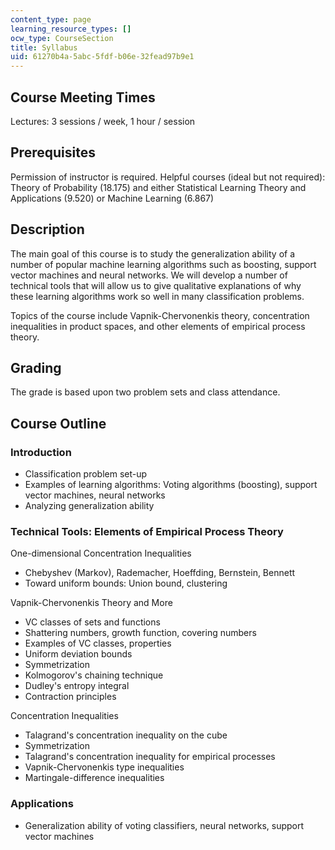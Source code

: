 ```yaml
---
content_type: page
learning_resource_types: []
ocw_type: CourseSection
title: Syllabus
uid: 61270b4a-5abc-5fdf-b06e-32fead97b9e1
---
```


Course Meeting Times
--------------------

Lectures: 3 sessions / week, 1 hour / session

Prerequisites
-------------

Permission of instructor is required. Helpful courses (ideal but not required): Theory of Probability (18.175) and either Statistical Learning Theory and Applications (9.520) or Machine Learning (6.867)

Description
-----------

The main goal of this course is to study the generalization ability of a number of popular machine learning algorithms such as boosting, support vector machines and neural networks. We will develop a number of technical tools that will allow us to give qualitative explanations of why these learning algorithms work so well in many classification problems.

Topics of the course include Vapnik-Chervonenkis theory, concentration inequalities in product spaces, and other elements of empirical process theory.

Grading
-------

The grade is based upon two problem sets and class attendance.

Course Outline
--------------

### Introduction

*   Classification problem set-up
*   Examples of learning algorithms: Voting algorithms (boosting), support vector machines, neural networks
*   Analyzing generalization ability

### Technical Tools: Elements of Empirical Process Theory

One-dimensional Concentration Inequalities

*   Chebyshev (Markov), Rademacher, Hoeffding, Bernstein, Bennett
*   Toward uniform bounds: Union bound, clustering

Vapnik-Chervonenkis Theory and More

*   VC classes of sets and functions
*   Shattering numbers, growth function, covering numbers
*   Examples of VC classes, properties
*   Uniform deviation bounds
*   Symmetrization
*   Kolmogorov's chaining technique
*   Dudley's entropy integral
*   Contraction principles

Concentration Inequalities

*   Talagrand's concentration inequality on the cube
*   Symmetrization
*   Talagrand's concentration inequality for empirical processes
*   Vapnik-Chervonenkis type inequalities
*   Martingale-difference inequalities

### Applications

*   Generalization ability of voting classifiers, neural networks, support vector machines